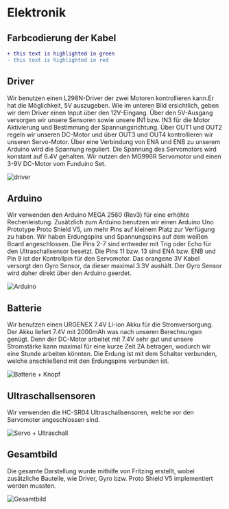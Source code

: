 # Elektronik
## Farbcodierung der Kabel
```diff
+ this text is highlighted in green
- this text is highlighted in red
```

## Driver
Wir benutzen einen L298N-Driver der zwei Motoren kontrollieren kann.Er hat die Möglichkeit, 5V auszugeben. Wie im unteren Bild ersichtlich, geben wir dem Driver einen Input über den 12V-Eingang. Über den 5V-Ausgang versorgen wir unsere Sensoren sowie unsere IN1 bzw. IN3 für die Motor Aktivierung und Bestimmung der Spannungsrichtung. Über OUT1 und OUT2 regeln wir unseren DC-Motor und über OUT3 und OUT4 kontrollieren wir unseren Servo-Motor. Über eine Verbindung von ENA und ENB zu unserem Arduino wird die Spannung reguliert. Die Spannung des Servomotors wird konstant auf 6.4V gehalten. Wir nutzen den MG996R Servomotor und einen 3-9V DC-Motor vom Funduino Set.

![driver](https://github.com/SchroedingersBit/PfortGT-WRO/assets/93491768/011ca2d6-0b49-4f2f-8c29-943fe6d20fa5)

## Arduino
Wir verwenden den Arduino MEGA 2560 (Rev3) für eine erhöhte Rechenleistung. Zusätzlich zum Arduino benutzen wir einen Arduino Uno Prototype Proto Shield V5, um mehr Pins auf kleinem Platz zur Verfügung zu haben. Wir haben Erdungspins und Spannungspins auf dem weißen Board angeschlossen. Die Pins 2-7 sind entweder mit Trig oder Echo für den Ultraschallsensor besetzt. Die Pins 11 bzw. 13 sind ENA bzw. ENB und Pin 9 ist der Kontrollpin für den Servomotor. Das orangene 3V Kabel versorgt den Gyro Sensor, da dieser maximal 3.3V aushält. Der Gyro Sensor wird daher direkt über den Arduino geerdet.

![Arduino](https://github.com/SchroedingersBit/PfortGT-WRO/assets/93491768/d9f0fbc2-7ac8-450e-85b8-eed33ab25070)

## Batterie
Wir benutzen einen URGENEX 7.4V Li-ion Akku für die Stromversorgung. Der Akku liefert 7.4V mit 2000mAh was nach unseren Berechnungen genügt. Denn der DC-Motor arbeitet mit 7.4V sehr gut und unsere Stromstärke kann maximal für eine kurze Zeit 2A betragen, wodurch wir eine Stunde arbeiten könnten. Die Erdung ist mit dem Schalter verbunden, welche anschließend mit den Erdungspins verbunden ist.  

![Batterie + Knopf](https://github.com/SchroedingersBit/PfortGT-WRO/assets/93491768/2f4fe213-dc1e-48c4-af92-1f101684ee40)

## Ultraschallsensoren
Wir verwenden die HC-SR04 Ultraschallsensoren, welche vor den Servomoter angeschlossen sind.

![Servo + Ultraschall](https://github.com/SchroedingersBit/PfortGT-WRO/assets/93491768/8122f87d-3152-4029-9389-b9e9dc073e89)

## Gesamtbild
Die gesamte Darstellung wurde mithilfe von Fritzing erstellt, wobei zusätzliche Bauteile, wie Driver, Gyro bzw. Proto Shield V5 implementiert werden mussten.

![Gesamtbild](https://github.com/SchroedingersBit/PfortGT-WRO/assets/93491768/91a0c85f-1f8b-421b-811c-65d37a91613d)


